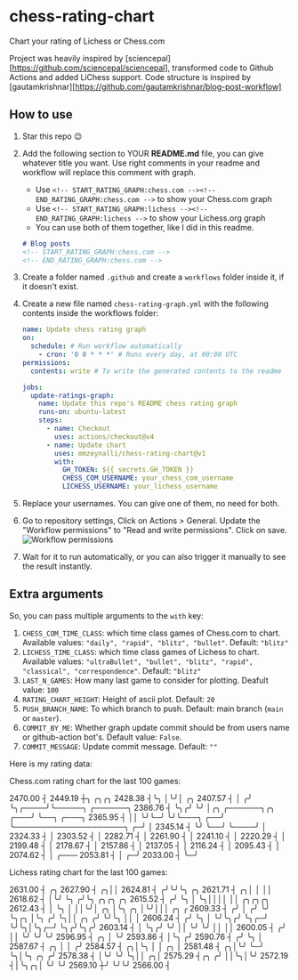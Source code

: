# chess-rating-chart
Chart your rating of Lichess or Chess.com

Project was heavily inspired by [sciencepal][https://github.com/sciencepal/sciencepal], transformed code to Github Actions and added LiChess support.
Code structure is inspired by [gautamkrishnar][https://github.com/gautamkrishnar/blog-post-workflow]

## How to use

1. Star this repo 😉 
2. Add the following section to YOUR **README.md** file, you can give whatever title you want. Use right comments in your readme and workflow will replace this comment with graph.
   - Use `<!-- START_RATING_GRAPH:chess.com --><!-- END_RATING_GRAPH:chess.com -->` to show your Chess.com graph
   - Use `<!-- START_RATING_GRAPH:lichess --><!-- END_RATING_GRAPH:lichess -->` to show your Lichess.org graph
   - You can use both of them together, like I did in this readme.

    ```markdown
    # Blog posts
    <!-- START_RATING_GRAPH:chess.com -->
    <!-- END_RATING_GRAPH:chess.com -->
    ```

3. Create a folder named `.github` and create a `workflows` folder inside it, if it doesn't exist.
4. Create a new file named `chess-rating-graph.yml` with the following contents inside the workflows folder:

    ```yaml
    name: Update chess rating graph
    on:
      schedule: # Run workflow automatically
        - cron: '0 0 * * *' # Runs every day, at 00:00 UTC
    permissions:
      contents: write # To write the generated contents to the readme
    
    jobs:
      update-ratings-graph:
        name: Update this repo's README chess rating graph
        runs-on: ubuntu-latest
        steps:
          - name: Checkout
            uses: actions/checkout@v4
          - name: Update chart
            uses: mmzeynalli/chess-rating-chart@v1
            with:
              GH_TOKEN: ${{ secrets.GH_TOKEN }}
              CHESS_COM_USERNAME: your_chess_com_username
              LICHESS_USERNAME: your_lichess_username
    ```

5. Replace your usernames. You can give one of them, no need for both.
6. Go to repository settings, Click on Actions > General. Update the "Workflow permissions" to "Read and write permissions". Click on save.
   ![Workflow permissions](https://github.com/gautamkrishnar/blog-post-workflow/assets/8397274/26d4c089-dc58-4309-b65a-2acb9a3c08ba)
7. Wait for it to run automatically, or you can also trigger it manually to see the result instantly.

## Extra arguments

So, you can pass multiple arguments to the `with` key:

1. `CHESS_COM_TIME_CLASS`: which time class games of Chess.com to chart. Available values: `"daily", "rapid", "blitz", "bullet"`. Default: `"blitz"`
2. `LICHESS_TIME_CLASS`: which time class games of Lichess to chart. Available values: `"ultraBullet", "bullet", "blitz", "rapid", "classical", "correspondence"`. Default: `"blitz"`
3. `LAST_N_GAMES`: How many last game to consider for plotting. Deafult value: `100`
4. `RATING_CHART_HEIGHT`: Height of ascii plot. Default: `20`
5. `PUSH_BRANCH_NAME`: To which branch to push. Default: main branch (`main` or `master`).
6. `COMMIT_BY_ME`: Whether graph update commit should be from users name or github-action bot's. Default value: `False`.
7. `COMMIT_MESSAGE`: Update commit message. Default: `""`

Here is my rating data:

<!-- START_SECTION:chess.com -->
Chess.com rating chart for the last 100 games:

 2470.00  ┤
 2449.19  ┼╮    ╭╮╭╮
 2428.38  ┤╰╮   │╰╯│      ╭╮
 2407.57  ┤ │  ╭╯  ╰╮╭────╯╰─────╮                          ╭──────╮
 2386.76  ┤ ╰╮╭╯    ╰╯           │╭╮ ╭──────╮╭╮         ╭───╯      ╰──╮                           ╭───╮
 2365.95  ┤  ││                  ╰╯╰─╯      ╰╯╰───╮  ╭──╯             ╰────────────────────╮    ╭─╯   │
 2345.14  ┤  ╰╯                                   ╰──╯                                     ╰────╯     │
 2324.33  ┤                                                                                           │
 2303.52  ┤                                                                                           │
 2282.71  ┤                                                                                           │
 2261.90  ┤                                                                                           │
 2241.10  ┤                                                                                           │
 2220.29  ┤                                                                                           │
 2199.48  ┤                                                                                           │
 2178.67  ┤                                                                                           │
 2157.86  ┤                                                                                           │
 2137.05  ┤                                                                                           │
 2116.24  ┤                                                                                           │
 2095.43  ┤                                                                                           │
 2074.62  ┤                                                                                           │   ╭───
 2053.81  ┤                                                                                           │ ╭─╯
 2033.00  ┤                                                                                           ╰─╯
<!-- END_SECTION:chess.com -->


<!-- START_SECTION:lichess -->
Lichess rating chart for the last 100 games:

 2631.00  ┤                                         ╭╮
 2627.90  ┤                                       ╭╮││
 2624.81  ┤                                      ╭╯╰╯╰╮        ╭╮
 2621.71  ┤                                    ╭╮│    │        ││
 2618.62  ┤                                    │╰╯    ╰╮      ╭╯╰╮ ╭╮╭╮            ╭╮
 2615.52  ┤                                   ╭╯       ╰╮     │  ╰╮││││            ││           ╭╮╭╮╭╮
 2612.43  ┤                                   │         ╰╮    │   ││╰╯│     ╭╮     │╰╮ ╭╮       │╰╯│││   ╭╮  ╭
 2609.33  ┤                                  ╭╯          │   ╭╯   ╰╯  ╰╮╭╮  │╰╮   ╭╯ ╰╮││ ╭╮   ╭╯  ╰╯╰╮  ││  │
 2606.24  ┤                                 ╭╯           ╰╮  │         ╰╯╰╮╭╯ ╰╮╭─╯   ╰╯╰╮│╰╮╭─╯      ╰╮╭╯╰╮╭╯
 2603.14  ┤                                 │             ╰╮╭╯            ╰╯   ││        ╰╯ ╰╯         ││  ││
 2600.05  ┤                                ╭╯              ││                  ╰╯                      ╰╯  ╰╯
 2596.95  ┤               ╭╮               │               ╰╯
 2593.86  ┤               │╰╮             ╭╯
 2590.76  ┤              ╭╯ ╰╮            │
 2587.67  ┤          ╭╮  │   │           ╭╯
 2584.57  ┤        ╭╮│╰╮ │   │ ╭╮        │
 2581.48  ┤      ╭╮│╰╯ ╰─╯   ╰╮│╰╮ ╭╮   ╭╯
 2578.38  ┤      │╰╯          ╰╯ ╰╮││ ╭╮│
 2575.29  ┤╭╮   ╭╯                ││╰╮│╰╯
 2572.19  ┤│╰╮╭╮│                 ╰╯ ╰╯
 2569.10  ┼╯ ╰╯╰╯
 2566.00  ┤
<!-- END_SECTION:lichess -->
